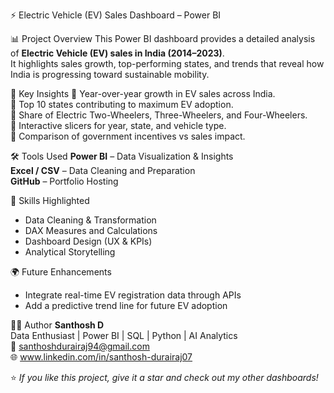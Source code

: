 ⚡ Electric Vehicle (EV) Sales Dashboard – Power BI

📊 Project Overview
  This Power BI dashboard provides a detailed analysis of **Electric Vehicle (EV) sales in India (2014–2023)**.  
  It highlights sales growth, top-performing states, and trends that reveal how India is progressing toward sustainable mobility.

🚗 Key Insights
🔹 Year-over-year growth in EV sales across India.  
🔹 Top 10 states contributing to maximum EV adoption.  
🔹 Share of Electric Two-Wheelers, Three-Wheelers, and Four-Wheelers.  
🔹 Interactive slicers for year, state, and vehicle type.  
🔹 Comparison of government incentives vs sales impact.

🛠 Tools Used
**Power BI** – Data Visualization & Insights  
**Excel / CSV** – Data Cleaning and Preparation  
**GitHub** – Portfolio Hosting  

🎯 Skills Highlighted
- Data Cleaning & Transformation  
- DAX Measures and Calculations  
- Dashboard Design (UX & KPIs)  
- Analytical Storytelling  

🌍 Future Enhancements
- Integrate real-time EV registration data through APIs  
- Add a predictive trend line for future EV adoption  

👨‍💻 Author
**Santhosh D**  
Data Enthusiast | Power BI | SQL | Python | AI Analytics  
📧 santhoshdurairaj94@gmail.com  
🌐 www.linkedin.com/in/santhosh-durairaj07

⭐ *If you like this project, give it a star and check out my other dashboards!*
